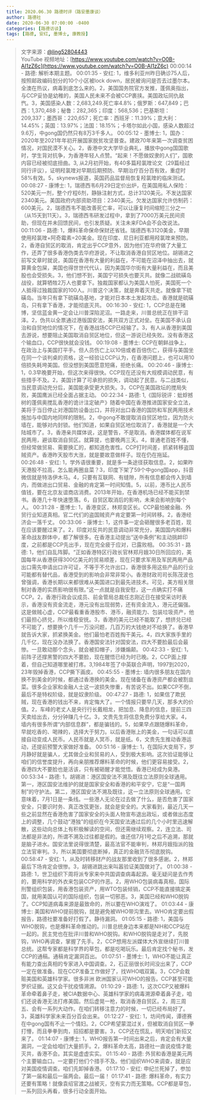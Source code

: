 ```yaml
---
title: 2020.06.30 路德时评（路安墨康谈）
author: 路德社
date: 2020-06-30 07:00:00 -0400
categories: [路德访谈]
tags: [路德, 安红, 墨博士, 康教授]
---
```


> 文字来源：[@ling52804443](https://twitter.com/ling52804443)  
> YouTube 视频地址：[https://www.youtube.com/watch?v=O0B-AI1zZ6c](https://www.youtube.com/watch?v=O0B-AI1zZ6c)
00:00:14 - 路德: 解析本期主题。
00:01:35 - 安红: 1，维多利亚州昨日确诊75人后，按照邮政编码划分的10个小区被lock down，居民被询问是否去过墨尔本。全澳在热议，病毒到底怎么来的。2，美国国务院官方发推，蓬佩奥指出，与CCP妥协是幼稚的，美国人民未来不会被CCP裹挟。美国政坛同仇敌忾。3，美国感染人数：2,683,249.死亡率4.8%；俄罗斯：647,849；巴西：1,370,488；秘鲁：282,365；印度：568,536；巴基斯坦：209,337；墨西哥：220,657；死亡率：西班牙：11.39%；意大利：14.45%；英国：13.97%；法国：18.15%；卡塔尔如此小国，感染人数超过9.6万，中gong国仍然只有8万3千多人。
00:05:12 - 墨博士: 1，国办：2020年至2021年年初开展国家脱贫攻坚普查。建政70年来第一次调查贫困情况，对国民漠不关心。2，香港中文大学毕业典礼，播放中gong国国歌时，学生背对抗争，为香港年轻人点赞。“起来！不愿做奴隶的人们”，国歌内容已经被彻底扭曲。3, 从2月初开始，有40多篇羟氯喹论文（29篇经过同行评议），证明羟氯喹对早期后期预防、早期治疗百分百有效，重症时58%有效。5，skynews报道，英国药品监督局恢复羟氯喹的临床测试。
00:08:27 - 康博士: 1，瑞德西韦6月29日定价出炉，在美国用私人保险：520美元一剂，整个疗程6剂，静脉注射方式，总计3120美元。不发达国家2340美元。美国政府内部资助项目：2340美元。欠发达国家允许仿制药：600美元。2，瑞德西韦不能改善死亡率，可以让康复时间缩短三分之一（从15天到11天）。3，瑞德西韦研发过程中，拿到了7000万美元民间资助，但现在并未回馈民间，也引发质疑。关注未来FDA会不会改说法。
00:11:06 - 路德: 1，爆料革命保命保财还省钱。瑞德西韦3120美金，早期使用羟氯喹+阿奇霉素=20美金。现在印度、尼日利亚都用羟氯喹来预防。2，香港自贸区的取消，肯定出乎CCP意外，因为他们在华府做了大量工作，还弄了很多香港伪类去华府游说，不让取消香港自贸区地位。胡锡进之前写文章时就说，美国在香港有大量的利益在，不可能在沼泽中抽出去，就算黄金包屎，美国也得世世代代认，因为美国华尔街有大量利益在，而且美股也会受损失。3，他们想不到，美国宁可损失也要灭共。就像二战硫磺岛战役，就算牺牲2万人也要拿下。独裁国家都认为美国人怕死，美国死一个人抵得过独裁国家的100人。川普这个决策，就是奔着灭共走。就像拿下硫磺岛。当年只有拿下硫磺岛基地，才能对日本本土发起攻击。香港就是硫磺岛，只有拿下香港，才能彻底灭共。
00:16:30 - 安红: 1，CCP总是在赌博，坚信蓝金黄一定会让川普深陷泥沼。一路走来，川普总统正在排干沼泽。2，伪共以全票通过港版国安法，美共双方正式对垒。在美国不承认自治和自贸地位的情况下，在香港战场CCP已经输了。3，有人从香港到美国去游说，想要阻止美国取消自贸区地位，但这一游说已经失败。没有香港这个输血口，CCP很快就会没钱。
00:19:08 - 墨博士: CCP在朝鲜战争上，在政治上与美国打平手。但人员伤亡上以10倍或者百倍伤亡，获得与美国坐在同一个谈判桌的资格，这一经验让CCP认为，在香港问题上，也可以用10倍损失耗垮美国。但没想到美国愿意短痛，拒绝长痛。
00:20:46 - 康博士: 1，0.3早晚要开始，但这次来得很快。CCP现在还没有大规模调动民意，有些措手不及。2，美国计算了可承担的损失，调动起了民意。与二战类似，当民意调动充分后，美国能承受更大损失。3，CCP在美国政坛的搅局失败，美国鹰派已经全面占据主动。
00:22:34 - 路德: 1,《国际锐评：蚍蜉撼树的蓬佩奥搅乱香港的诡计注定破产》随着中国在香港推进国家安全立法，美将于当日停止对港国防设备出口，并将对出口香港的国防和军民两用技术施加与中国内地同样的限制。2，中gong不敢提取消自贸区地位，因为防火墙在，能够对内封锁。他们知道，如果自贸区地位取消了，香港就是一个大陆城市了。3，香港亲共媒体说，这是警告，不是取消。香港媒体都在说军民两用，避谈取消自贸区。就算提，也要晚两三天。4，普通老百姓不懂，但经常做贸易、需要换汇的，都知道危害性。CCP打时间差，抓紧转移盗国贼资产。香港昨天股市大涨，就是要故意做样子。现在仍在拖延。
00:26:48 - 安红: 1，学外语很重要，就是多一条途径获取信息。2，如果昨天港股不拉高，怎么能再圈韭菜？3，印度下架了59个中gong国app，抖音微信就是特洛伊木马。4，只要有互联网、有缝隙，所有信息都会传入到墙内，而做进出口贸易、金融的肯定第一时间知情。5，以前，港币比人民币值钱，要在北京友谊商店消费。2013年开始，在香港机场已经不能买到禁书。香港几十年快速堕落。6，自贸区取消后的影响，未来会影响到每个人。
00:31:28 - 墨博士: 1，香港变区，林郑变区长。CCP最怕被金融、外贸行业知道真相。官二代们的盗国贼资产肯定要第一时间转移。2，香港经济会一落千丈。
00:33:06 - 康博士: 1，这件事一定会砸醒很多老百姓，现在应该要醒过来了。2，印度对反共的民意调动非常充分，美国国内和爆料革命战友群体中，都了解很多。在香港主动提出“送中条例”和主动挑衅印度，之前都是CCP先出手，现在完全疲于应对，已露败相。
00:35:31 - 路德: 1，他们自乱阵脚。“正如香港特区行政长官林郑月娥30日所回应的，美国每年从香港获得300亿美元的贸易顺差，现在只要求军用及军民两用产品出口需先申请出口许可证，不等于不允许出口，香港很多用这些产品的行业可能都有替代品，香港受到的影响会非常非常小。香港财政司司长陈茂波也曾强调，香港长期以来都很难从美国进口到最先进技术。可见，美方相关限制对香港的实质影响很有限。”这一点就是自我安慰，这一点确实打不痛CCP。2，香港行政会议成员、前金管局总裁任志刚近日在接受采访时表示，香港没有资金流走，港元没有出现弱势，还有资金流入，港元还偏强。这是做贼心虚，CCP最看重香港股市、港币，融资能力、包装垃圾资产，他们最担心挤兑，所以维稳安抚。3，香港的美元已经不能取了，想挤兑已经不可能了，想要换个几千一万没问题，几百万的大钱绝对不给换了。香港早就告诉大家，抓紧换美金。他们最怕老百姓掏干美元。4，四大家族手里的几千亿，现在没办法换了。香港国安法针对国安法，四大不要脸最后会最惨。一旦敢动那个念头，就会被扣帽子，涉嫌煽颠。
00:42:33 - 安红: 1，前阵子还撑黑警的四大不要脸，现在醒悟已经为时已晚。2，CCP面上撑着，但自己知道哪里被打疼。3,1984年签了中英联合声明，1997到2020，23年毁掉香港，CCP撕下画皮。
00:45:55 - 墨博士: 墙内很多朋友在国内换不到美金的时候，都通过香港换的美金。现在储备在香港资产都会被割韭菜。很多企业家和金融人士这一波损失惨重，有苦说不出。如果CCP不倒，最后不是特权阶级，就是奴隶阶级。
00:47:27 - 路德: 1，如果信了欺民贼，现在香港的钱出不来，肯定悔大了。一个情报只要早几天，那多大的价值。2，车峰的老丈人是央行行长戴相龙，把加息、降息的信息，提前三四天卖给出去，分分钟赚几十亿。3，文贵先生将信息免费分享给大家。4，墙内有很多所谓“内部信息群”，都是骗钱的。5，如果早点跟随爆料革命，早就吃香的、喝辣的，选择大于努力。以后香港账上的美金，一句话可以直接自动变成人民币。人民币就是人冥币，就是纸。6，文贵先生推动香港运动，还提前预警大家做好准备。
00:51:16 - 康博士: 1，在国际大变局下，岁月静好就是骗人，尤其做企业和贸易的人，受到极大影响。这次验证能够让咱们的信誉度提升，再向亲朋推荐爆料革命的时候，他们更容易接受。2，香港四大不要脸也是活该，只有被砸醒才能觉悟。香港已经成为臭港。
00:53:34 - 路德: 1，胡锡进：港区国安法不溯及既往立法原则全球通用。第一，港区国安法维护的就是国家安全和香港的和平安宁，它是“一国两制”的守护法。第二，港区国安法不溯及既往，这一立法原则全球通用。它意味着，7月1日是一条线。一些港人无论在过去做了什么，是否危害了国家安全，只要识时务、真正改弦更张，就会是安全的。大家看到，最近几天一些之前显然在香港危害了国家安全的头面人物宣布退出政坛，或者做出态度上的调整，几个鼓动“港独”的组织在今天国安法通过后的几个小时里迅速解散，这些动向总体上有积极解读的空间，但还需继续观察。2，连立法、司法都是非法的，所谓不溯及过往都是假的。谁还信7月1号之后不追溯，那就是脑子进水。国安法里说得很清楚，最高法官不能审判，林郑月娥指派的独立法官审判。3，所以美国要彻底断掉，真正的金融货币彻底脱钩。
00:58:47 - 安红: 1，从及时转移财产的战友那里收到了很多感谢。2，林郑最后下场肯定会很惨。3，胡锡进跳出来叫嚣验证美国做对了。
01:00:38 - 路德: 1，世卫组织下周将派专家来中共国调查病毒起源。毫无疑问是去作秀的，要用科学的外衣来包装CCP的作恶。2，用WHO包装病毒真相，国际刑警组织包装，用香港包装资产，用WTO包装倾销，CCP不能直接搞定美国，就用美国认可的国际组织，包装一切邪恶。3，美国已经和WHO脱钩了。CCP知道病毒来源是最致命的，所以要在WHO演戏了。
01:03:44 - 康博士: 美国和WHO提前脱钩，就是避免被WHO带沟里去。WHO肯定要出假报告，路德社要准备好打假了。静待漏洞。
01:05:15 - 路德: 1，美国与WHO脱钩，也是爆料革命推动的。川普总统身边本来都是NIH和CCP站在一起的。民主党也在批评川普和WHO脱钩。和WHO脱钩是走对了，先脱钩，WHO再调查，掌握了先手。2，CCP想用左派媒体大外宣继续打川普总统。这帮专家都是科学界的草包，都是吃喝玩乐。最后肯定找个秘书，发CCP的通稿。通稿肯定漏洞百出。
01:07:51 - 墨博士: 1，WHO不能让真正有能力查出真相的专家进入中国调查。2，石正丽很长时间没出来了，CCP一定在做准备。现在CCP准备工作做好了，找WHO唱双簧。3，CCP会栽赃美国和英雄科学家。很多非洲 欧洲国家认可WHO的报告。CCP甚至可能罗织证据。这又会干扰疫情溯源。
01:10:29 - 路德: 1，这次CCP又被爆料革命牵着鼻子走，被CIA数据中心、英雄科学家的病毒溯源牵着鼻子走，咱们还说香港无法打疼美国。然后虚晃一枪，取消香港自贸区。2，周三周五、会有一系列大动作。在咱们转移注意力的时候，一切已经布局好了。3，英雄科学家未来百分百会出来。
01:12:27 - 安红: 1，坊间传闻，谭德赛在中gong国有不止一个情妇。2，CCP希望蒙混过关，但被取消自贸区一拳打懵，而且拳拳到肉，招招都是要害。3，CCP还在慌乱，明天咱们新招又来了。
01:14:07 - 康博士: 1，WHO报告第一时间出来之后，肯定会有大量漏洞，一定会给咱们大量抓手。2，爆料革命太高，路德社一直说疫情才能灭共，香港不会。其实是虚虚实实。
01:15:40 - 路德: 外贸和香港是美元两个主要输血口。一定要打他们个措手不及。他们组织WHO来调查，就是应对美国疫情调查。咱们先卸掉香港。
01:17:10 - 安红: 申纪兰死掉了，参加了第一届和最后一届两会。最后一届！
01:17:41 - 路德: 爆料革命，有实力还要有策略！就像袁绍官渡之战被灭，空有实力而无策略。CCP都是草包，一系列回头再看，很多行动全面开始。
